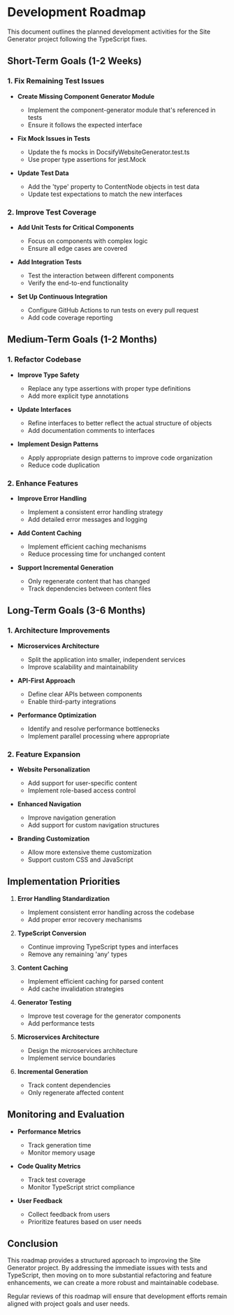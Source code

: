 # Development Roadmap

This document outlines the planned development activities for the Site Generator project following the TypeScript fixes.

## Short-Term Goals (1-2 Weeks)

### 1. Fix Remaining Test Issues

- **Create Missing Component Generator Module**

  - Implement the component-generator module that's referenced in tests
  - Ensure it follows the expected interface

- **Fix Mock Issues in Tests**

  - Update the fs mocks in DocsifyWebsiteGenerator.test.ts
  - Use proper type assertions for jest.Mock

- **Update Test Data**
  - Add the 'type' property to ContentNode objects in test data
  - Update test expectations to match the new interfaces

### 2. Improve Test Coverage

- **Add Unit Tests for Critical Components**

  - Focus on components with complex logic
  - Ensure all edge cases are covered

- **Add Integration Tests**

  - Test the interaction between different components
  - Verify the end-to-end functionality

- **Set Up Continuous Integration**
  - Configure GitHub Actions to run tests on every pull request
  - Add code coverage reporting

## Medium-Term Goals (1-2 Months)

### 1. Refactor Codebase

- **Improve Type Safety**

  - Replace any type assertions with proper type definitions
  - Add more explicit type annotations

- **Update Interfaces**

  - Refine interfaces to better reflect the actual structure of objects
  - Add documentation comments to interfaces

- **Implement Design Patterns**
  - Apply appropriate design patterns to improve code organization
  - Reduce code duplication

### 2. Enhance Features

- **Improve Error Handling**

  - Implement a consistent error handling strategy
  - Add detailed error messages and logging

- **Add Content Caching**

  - Implement efficient caching mechanisms
  - Reduce processing time for unchanged content

- **Support Incremental Generation**
  - Only regenerate content that has changed
  - Track dependencies between content files

## Long-Term Goals (3-6 Months)

### 1. Architecture Improvements

- **Microservices Architecture**

  - Split the application into smaller, independent services
  - Improve scalability and maintainability

- **API-First Approach**

  - Define clear APIs between components
  - Enable third-party integrations

- **Performance Optimization**
  - Identify and resolve performance bottlenecks
  - Implement parallel processing where appropriate

### 2. Feature Expansion

- **Website Personalization**

  - Add support for user-specific content
  - Implement role-based access control

- **Enhanced Navigation**

  - Improve navigation generation
  - Add support for custom navigation structures

- **Branding Customization**
  - Allow more extensive theme customization
  - Support custom CSS and JavaScript

## Implementation Priorities

1. **Error Handling Standardization**

   - Implement consistent error handling across the codebase
   - Add proper error recovery mechanisms

2. **TypeScript Conversion**

   - Continue improving TypeScript types and interfaces
   - Remove any remaining 'any' types

3. **Content Caching**

   - Implement efficient caching for parsed content
   - Add cache invalidation strategies

4. **Generator Testing**

   - Improve test coverage for the generator components
   - Add performance tests

5. **Microservices Architecture**

   - Design the microservices architecture
   - Implement service boundaries

6. **Incremental Generation**
   - Track content dependencies
   - Only regenerate affected content

## Monitoring and Evaluation

- **Performance Metrics**

  - Track generation time
  - Monitor memory usage

- **Code Quality Metrics**

  - Track test coverage
  - Monitor TypeScript strict compliance

- **User Feedback**
  - Collect feedback from users
  - Prioritize features based on user needs

## Conclusion

This roadmap provides a structured approach to improving the Site Generator project. By addressing the immediate issues with tests and TypeScript, then moving on to more substantial refactoring and feature enhancements, we can create a more robust and maintainable codebase.

Regular reviews of this roadmap will ensure that development efforts remain aligned with project goals and user needs.
